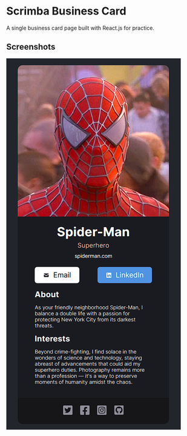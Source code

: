 # Scrimba Business Card
A single business card page built with React.js for practice. 

## Screenshots
![A screenshot of the finished business card](/media/result.png?raw=true)

